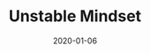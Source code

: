 ---
title: "Unstable Mindset"
subtitle:
description: "迷你 5 輯"
icon: library_music
weight: 50000
date: 2020-01-06
images: ["/docs/younha/m5-unstable-mindset/unstable-mindset.jpg"]
---